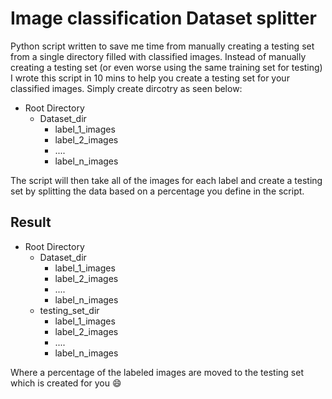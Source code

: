 # Image classification Dataset splitter
Python script written to save me time from manually creating a testing set from a single directory filled with classified images. Instead of manually creating a testing set (or even worse using the same training set for testing) I wrote this script in 10 mins to help you create a testing set for your classified images. Simply create dircotry as seen below:
* Root Directory
  * Dataset_dir
    * label_1_images
    * label_2_images
    * ....
    * label_n_images
  
The script will then take all of the images for each label and create a testing set by splitting the data based on a percentage you define in the script.
## Result
* Root Directory
  * Dataset_dir
    * label_1_images
    * label_2_images
    * ....
    * label_n_images
  * testing_set_dir
    * label_1_images
    * label_2_images
    * ....
    * label_n_images

Where a percentage of the labeled images are moved to the testing set which is created for you :smile:
